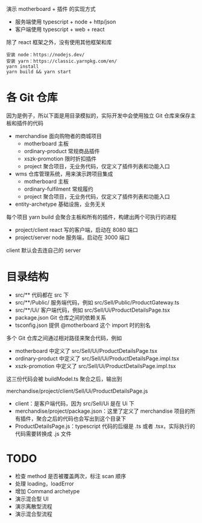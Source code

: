 演示 motherboard + 插件 的实现方式

* 服务端使用 typescript + node + http/json
* 客户端使用 typescript + web + react

除了 react 框架之外，没有使用其他框架和库

```
安装 node：https://nodejs.dev/
安装 yarn：https://classic.yarnpkg.com/en/
yarn install
yarn build && yarn start
```

# 各 Git 仓库

因为是例子，所以下面是用目录模拟的，实际开发中会使用独立 Git 仓库来保存主板和插件的代码

* merchandise 面向购物者的商城项目
    * motherboard 主板
    * ordinary-product 常规商品插件
    * xszk-promotion 限时折扣插件
    * project 聚合项目，无业务代码，仅定义了插件列表和功能入口
* wms 仓库管理系统，用来演示跨项目集成
    * motherboard 主板
    * ordinary-fulfilment 常规履约
    * project 聚合项目，无业务代码，仅定义了插件列表和功能入口
* entity-archetype 基础设施，业务无关

每个项目 yarn build 会聚合主板和所有的插件，构建出两个可执行的进程

* project/client react 写的客户端，启动在 8080 端口
* project/server node 服务端，启动在 3000 端口

client 默认会去连自己的 server

# 目录结构

* src/** 代码都在 src 下
* src/**/Public/ 服务端代码，例如 src/Sell/Public/ProductGateway.ts
* src/**/Ui/ 客户端代码，例如 src/Sell/Ui/ProductDetailsPage.tsx
* package.json Git 仓库之间的依赖关系
* tsconfig.json 提供 @motherboard 这个 import 时的别名

多个 Git 仓库之间通过相对路径来聚合代码，例如

* motherboard 中定义了 src/Sell/Ui/ProductDetailsPage.tsx
* ordinary-product 中定义了 src/Sell/Ui/ProductDetailsPage.impl.tsx
* xszk-promotion 中定义了 src/Sell/Ui/ProductDetailsPage.impl.tsx

这三份代码会被 buildModel.ts 聚合之后，输出到

merchandise/project/client/Sell/Ui/ProductDetailsPage.js

* client：是客户端代码，因为 src/Sell/Ui 是在 Ui 下
* merchandise/project/package.json：这里了定义了 merchandise 项目的所有插件，聚合之后的代码也会写出到这个目录下
* ProductDetailsPage.js：typescript 代码的后缀是 .ts 或者 .tsx，实际执行的代码需要转换成 .js 文件

# TODO

* 检查 method 是否被覆盖两次，标注 scan 顺序
* 处理 loading，loadError
* 增加 Command archetype
* 演示混合型 UI
* 演示离散型流程
* 演示混合型流程
